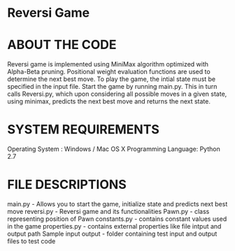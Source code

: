 # Reversi Game

ABOUT THE CODE
===============
Reversi game is implemented using MiniMax algorithm optimized with Alpha-Beta pruning. Positional weight evaluation functions are used to determine the next best move. 
To play the game, the intial state must be specified in the input file.
Start the game by running main.py. 
This in turn calls Reversi.py, which upon considering all possible moves in a given state, using minimax, predicts the next best move and returns the next state. 

SYSTEM REQUIREMENTS
====================
Operating System : Windows / Mac OS X
Programming Language: Python 2.7

FILE DESCRIPTIONS
=================
main.py - Allows you to start the game, initialize state and predicts next best move 
reversi.py - Reversi game and its functionalities
Pawn.py - class representing position of Pawn 
constants.py - contains constant values used in the game
properties.py - contains external properties like file intput and output path
Sample input output - folder containing test input and output files to test code
